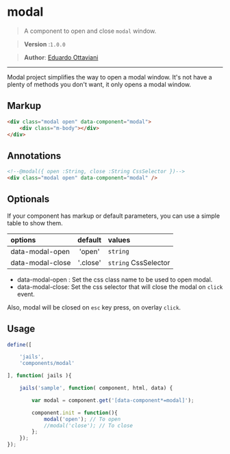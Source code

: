 # modal

>A component to open and close `modal` window.

>**Version** :`1.0.0`

>**Author**: [Eduardo Ottaviani](//github.com/javiani)

---

Modal project simplifies the way to open a modal window.
It's not have a plenty of methods you don't want, it only opens a modal window.

## Markup

```html
<div class="modal open" data-component="modal">
	<div class="m-body"></div>
</div>
```

## Annotations

```html
<!--@modal({ open :String, close :String CssSelector })-->
<div class="modal open" data-component="modal" />
```

## Optionals

If your component has markup or default parameters, you can use a simple table to show them.

| options	   |	 default	  |		values   |
|:--------------|:---------------:|:------------
| data-modal-open |	'open'	  |  `string`    |
| data-modal-close|	'.close'  |  `string` CssSelector    |

- data-modal-open : Set the css class name to be used to open modal.
- data-modal-close: Set the css selector that will close the modal on `click` event.

Also, modal will be closed on `esc` key press, on overlay `click`.

## Usage

```js
define([

	'jails',
	'components/modal'

], function( jails ){

	jails('sample', function( component, html, data) {

		var modal = component.get('[data-component*=modal]');

		component.init = function(){
			modal('open'); // To open
			//modal('close'); // To close
		};
	});
});
```
